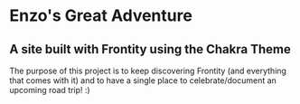 # Enzo's Great Adventure
## A site built with Frontity using the Chakra Theme

The purpose of this project is to keep discovering Frontity (and everything that comes with it) and to have a single place to celebrate/document an upcoming road trip! :) 